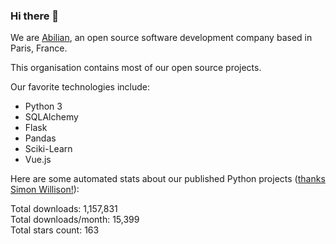 ### Hi there 👋

We are [Abilian](https://abilian.com/), an open source software development company based in Paris, France.

This organisation contains most of our open source projects.

Our favorite technologies include:

- Python 3
- SQLAlchemy
- Flask
- Pandas
- Sciki-Learn
- Vue.js

Here are some automated stats about our published Python projects
([thanks Simon Willison!][sw-post]):

<!--marker-->
Total downloads: 1,157,831<br>
Total downloads/month: 15,399<br>
Total stars count: 163
<!--end-->

[sw-post]: https://simonwillison.net/2020/Jul/10/self-updating-profile-readme/